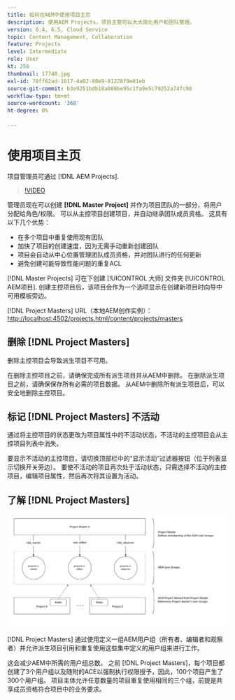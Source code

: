 ```yaml
---
title: 如何在AEM中使用项目主页
description: 使用AEM Projects，项目主管可以大大简化用户和团队管理。
version: 6.4, 6.5, Cloud Service
topic: Content Management, Collaboration
feature: Projects
level: Intermediate
role: User
kt: 256
thumbnail: 17740.jpg
exl-id: 78ff62ad-1017-4a02-80e9-81228f9e01eb
source-git-commit: b3e9251bdb18a008be95c1fa9e5c79252a74fc98
workflow-type: tm+mt
source-wordcount: '368'
ht-degree: 0%

---
```


# 使用项目主页

项目管理员可通过 [!DNL AEM Projects].

>[!VIDEO](https://video.tv.adobe.com/v/17740?quality=12&learn=on)

管理员现在可以创建 **[!DNL Master Project]** 并作为项目团队的一部分，将用户分配给角色/权限。 可以从主控项目创建项目，并自动继承团队成员资格。 这具有以下几个优势：

* 在多个项目中重复使用现有团队
* 加快了项目的创建速度，因为无需手动重新创建团队
* 项目会自动从中心位置管理团队成员资格，并对团队进行的任何更新
* 避免创建可能导致性能问题的重复ACL

[!DNL Master Projects] 可在下创建 [!UICONTROL 大师] 文件夹 [!UICONTROL AEM项目]. 创建主控项目后，该项目会作为一个选项显示在创建新项目时向导中可用模板旁边。

[!DNL Project Masters] URL（本地AEM创作实例）： [http://localhost:4502/projects.html/content/projects/masters](http://localhost:4502/projects.html/content/projects/masters)

## 删除 [!DNL Project Masters]

删除主控项目会导致派生项目不可用。

在删除主控项目之前，请确保完成所有派生项目并从AEM中删除。 在删除派生项目之前，请确保保存所有必需的项目数据。 从AEM中删除所有派生项目后，可以安全地删除主控项目。

## 标记 [!DNL Project Masters] 不活动

通过将主控项目的状态更改为项目属性中的不活动状态，不活动的主控项目会从主控项目列表中消失。

要显示不活动的主控项目，请切换顶部栏中的“显示活动”过滤器按钮（位于列表显示切换开关旁边）。 要使不活动的项目再次处于活动状态，只需选择不活动的主控项目，编辑项目属性，然后再次将其设置为活动。

## 了解 [!DNL Project Masters]

![项目主技术视图](assets/use-project-masters/project-masters-architecture.png)

[!DNL Project Masters] 通过使用定义一组AEM用户组（所有者、编辑者和观察者）并允许派生项目引用和重复使用这些集中定义的用户组来进行工作。

这会减少AEM中所需的用户组总数。 之前 [!DNL Project Masters]，每个项目都创建了3个用户组以及随附的ACE以强制执行权限授予，因此，100个项目产生了300个用户组。 项目主体允许任意数量的项目重复使用相同的三个组，前提是共享成员资格符合项目中的业务要求。
